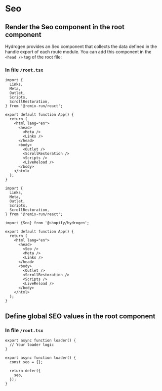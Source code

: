 # Seo

## Render the Seo component in the root component

Hydrogen provides an Seo component that collects the data defined in the handle export of each route module. You can add this component in the `<head />` tag of the root file:

### In file `/root.tsx`

```tsx before
import {
  Links,
  Meta,
  Outlet,
  Scripts,
  ScrollRestoration,
} from '@remix-run/react';

export default function App() {
  return (
    <html lang="en">
      <head>
        <Meta />
        <Links />
      </head>
      <body>
        <Outlet />
        <ScrollRestoration />
        <Scripts />
        <LiveReload />
      </body>
    </html>
  );
}
```

```tsx after
import {
  Links,
  Meta,
  Outlet,
  Scripts,
  ScrollRestoration,
} from '@remix-run/react';

import {Seo} from '@shopify/hydrogen';

export default function App() {
  return (
    <html lang="en">
      <head>
        <Seo />
        <Meta />
        <Links />
      </head>
      <body>
        <Outlet />
        <ScrollRestoration />
        <Scripts />
        <LiveReload />
      </body>
    </html>
  );
}
```

## Define global SEO values in the root component

### In file `/root.tsx`

```tsx before
export async function loader() {
  // Your loader logic
}
```

```tsx after
export async function loader() {
  const seo = {};

  return defer({
    seo,
  });
}
```
